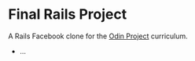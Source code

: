 # Final Rails Project

A Rails Facebook clone for the [Odin Project](https://www.theodinproject.com/courses/ruby-on-rails/lessons/final-project?ref=lnav) curriculum. 

* ...
